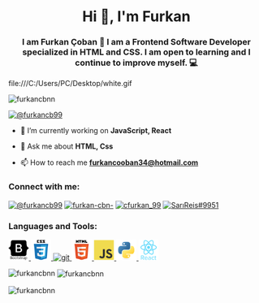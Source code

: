 <h1 align="center">Hi 👋, I'm Furkan</h1>
<h3 align="center">I am Furkan Çoban 👋 I am a Frontend Software Developer specialized in HTML and CSS. I am open to learning and I continue to improve myself. 💻</h3>
file:///C:/Users/PC/Desktop/white.gif
<p align="left"> <img src="https://komarev.com/ghpvc/?username=furkancbnn&label=Profile%20views&color=0e75b6&style=flat" alt="furkancbnn" /> </p>

<p align="left"> <a href="https://twitter.com/@furkancb99" target="blank"><img src="https://img.shields.io/twitter/follow/@furkancb99?logo=twitter&style=for-the-badge" alt="@furkancb99" /></a> </p>

- 🔭 I’m currently working on **JavaScript, React**

- 💬 Ask me about **HTML, Css**

- 📫 How to reach me **furkancooban34@hotmail.com**

<h3 align="left">Connect with me:</h3>
<p align="left">
<a href="https://twitter.com/@furkancb99" target="blank"><img align="center" src="https://raw.githubusercontent.com/rahuldkjain/github-profile-readme-generator/master/src/images/icons/Social/twitter.svg" alt="@furkancb99" height="30" width="40" /></a>
<a href="https://linkedin.com/in/furkan-cbn-" target="blank"><img align="center" src="https://raw.githubusercontent.com/rahuldkjain/github-profile-readme-generator/master/src/images/icons/Social/linked-in-alt.svg" alt="furkan-cbn-" height="30" width="40" /></a>
<a href="https://instagram.com/cfurkan_99" target="blank"><img align="center" src="https://raw.githubusercontent.com/rahuldkjain/github-profile-readme-generator/master/src/images/icons/Social/instagram.svg" alt="cfurkan_99" height="30" width="40" /></a>
<a href="https://discord.gg/SarıReis#9951" target="blank"><img align="center" src="https://raw.githubusercontent.com/rahuldkjain/github-profile-readme-generator/master/src/images/icons/Social/discord.svg" alt="SarıReis#9951" height="30" width="40" /></a>
</p>

<h3 align="left">Languages and Tools:</h3>
<p align="left"> <a href="https://getbootstrap.com" target="_blank" rel="noreferrer"> <img src="https://raw.githubusercontent.com/devicons/devicon/master/icons/bootstrap/bootstrap-plain-wordmark.svg" alt="bootstrap" width="40" height="40"/> </a> <a href="https://www.w3schools.com/css/" target="_blank" rel="noreferrer"> <img src="https://raw.githubusercontent.com/devicons/devicon/master/icons/css3/css3-original-wordmark.svg" alt="css3" width="40" height="40"/> </a> <a href="https://git-scm.com/" target="_blank" rel="noreferrer"> <img src="https://www.vectorlogo.zone/logos/git-scm/git-scm-icon.svg" alt="git" width="40" height="40"/> </a> <a href="https://www.w3.org/html/" target="_blank" rel="noreferrer"> <img src="https://raw.githubusercontent.com/devicons/devicon/master/icons/html5/html5-original-wordmark.svg" alt="html5" width="40" height="40"/> </a> <a href="https://developer.mozilla.org/en-US/docs/Web/JavaScript" target="_blank" rel="noreferrer"> <img src="https://raw.githubusercontent.com/devicons/devicon/master/icons/javascript/javascript-original.svg" alt="javascript" width="40" height="40"/> </a> <a href="https://www.python.org" target="_blank" rel="noreferrer"> <img src="https://raw.githubusercontent.com/devicons/devicon/master/icons/python/python-original.svg" alt="python" width="40" height="40"/> </a> <a href="https://reactjs.org/" target="_blank" rel="noreferrer"> <img src="https://raw.githubusercontent.com/devicons/devicon/master/icons/react/react-original-wordmark.svg" alt="react" width="40" height="40"/> </a> </p>

<p><img align="left" src="https://github-readme-stats.vercel.app/api/top-langs?username=furkancbnn&show_icons=true&locale=en&layout=compact" alt="furkancbnn" /></p>

<p>&nbsp;<img align="center" src="https://github-readme-stats.vercel.app/api?username=furkancbnn&show_icons=true&locale=en" alt="furkancbnn" /></p>

<p><img align="center" src="https://github-readme-streak-stats.herokuapp.com/?user=furkancbnn&" alt="furkancbnn" /></p>
